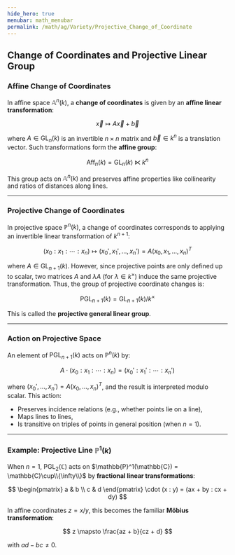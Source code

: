 ```yaml
---
hide_hero: true
menubar: math_menubar
permalink: /math/ag/Variety/Projective_Change_of_Coordinate
---
```

## Change of Coordinates and Projective Linear Group

### Affine Change of Coordinates

In affine space $\mathbb{A}^n(k)$, a **change of coordinates** is given by an **affine linear transformation**:

$$ \vec{x} \mapsto A \vec{x} + \vec{b} $$

where $A \in \mathrm{GL}_n(k)$ is an invertible $n \times n$ matrix and $\vec{b} \in k^n$ is a translation vector. Such transformations form the **affine group**:

$$ \mathrm{Aff}_n(k) = \mathrm{GL}_n(k) \ltimes k^n $$

This group acts on $\mathbb{A}^n(k)$ and preserves affine properties like collinearity and ratios of distances along lines.

---

### Projective Change of Coordinates

In projective space $\mathbb{P}^n(k)$, a change of coordinates corresponds to applying an invertible linear transformation of $k^{n+1}$:

$$ (x_0 : x_1 : \cdots : x_n) \mapsto (x_0', x_1', \ldots, x_n') = A(x_0, x_1, \ldots, x_n)^T $$

where $A \in \mathrm{GL}_{n+1}(k)$. However, since projective points are only defined up to scalar, two matrices $A$ and $\lambda A$ (for $\lambda \in k^\times$) induce the same projective transformation. Thus, the group of projective coordinate changes is:

$$ \mathrm{PGL}_{n+1}(k) = \mathrm{GL}_{n+1}(k) / k^\times $$

This is called the **projective general linear group**.

---

### Action on Projective Space

An element of $\mathrm{PGL}_{n+1}(k)$ acts on $\mathbb{P}^n(k)$ by:

$$ A \cdot (x_0 : x_1 : \cdots : x_n) = (x_0' : x_1' : \cdots : x_n') $$

where $(x_0', \ldots, x_n') = A (x_0, \ldots, x_n)^T$, and the result is interpreted modulo scalar. This action:

- Preserves incidence relations (e.g., whether points lie on a line),
- Maps lines to lines,
- Is transitive on triples of points in general position (when $n = 1$).

---

### Example: Projective Line $\mathbb{P}^1(k)$

When $n = 1$, $\mathrm{PGL}_2(\mathbb{C})$ acts on $\mathbb{P}^1(\mathbb{C}) = \mathbb{C}\cup\\{\infty\\}$ by **fractional linear transformations**:

$$ \begin{pmatrix}
a & b \\
c & d
\end{pmatrix} \cdot (x : y) = (ax + by : cx + dy) $$

In affine coordinates $z = x/y$, this becomes the familiar **Möbius transformation**:

$$ z \mapsto \frac{az + b}{cz + d} $$

with $ad - bc \ne 0$.
